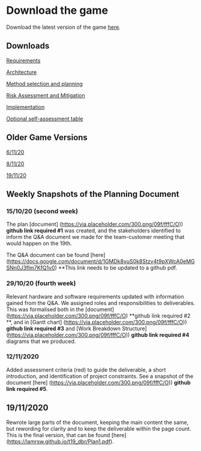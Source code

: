 # Download the game

Download the latest version of the game [here](https://github.com/Lamrsw/t19_dbr/tree/main).

## Downloads
[Requirements](https://lamrsw.github.io/t19_dbr/Req1.pdf)

[Architecture](https://lamrsw.github.io/t19_dbr/Arch1.pdf)

[Method selection and planning](https://lamrsw.github.io/t19_dbr/Plan1.pdf)

[Risk Assessment and Mitigation](https://lamrsw.github.io/t19_dbr/Risk1.pdf) 

[Implementation](https://lamrsw.github.io/t19_dbr/Impl1.pdf)

[Optional self-assessment table](https://lamrsw.github.io/t19_dbr/SelfAss1.pdf)

## Older Game Versions

[6/11/20](https://lamrsw.github.io/t19_dbr/Old%20versions/t19_dbr%206-11.zip)

[8/11/20](https://lamrsw.github.io/t19_dbr/Old%20versions/t19_dbr%208-11.zip)

[19/11/20](https://lamrsw.github.io/t19_dbr/Old%20versions/t19_dbr%2019-11.zip)

## Weekly Snapshots of the Planning Document

### 15/10/20 (second week) 
The plan [document] (https://via.placeholder.com/300.png/09f/fffC/O)) **github link required #1** was created, and the stakeholders identified to inform the Q&A document we made for the team-customer meeting that would happen on the 19th.

The Q&A document can be found [here] (https://docs.google.com/document/d/1GMDk8vuS0k8Stzv4t9pXWcA0eMGSNn0J3flm7KfQ1v0) **This link needs to be updated to a github pdf.

### 29/10/20 (fourth week)
Relevant hardware and software requirements updated with information gained from the Q&A.
We assigned roles and responsibilities to deliverables. This was formalised both in the [document] (https://via.placeholder.com/300.png/09f/fffC/O) **github link required #2 **, and in [Gantt chart] (https://via.placeholder.com/300.png/09f/fffC/O)) **github link required #3** and [Work Breakdown Structure] (https://via.placeholder.com/300.png/09f/fffC/O)) **github link required #4** diagrams that we produced.

### 12/11/2020
Added assessment criteria (red) to guide the deliverable, a short introduction, and identification of project constraints. See a snapshot of the document [here] (https://via.placeholder.com/300.png/09f/fffC/O)) **github link required #5**.

## 19/11/2020
Rewrote large parts of the document, keeping the main content the same, but rewording for clarity and to keep the deliverable within the page count. This is the final version, that can be found [here] (https://lamrsw.github.io/t19_dbr/Plan1.pdf).



